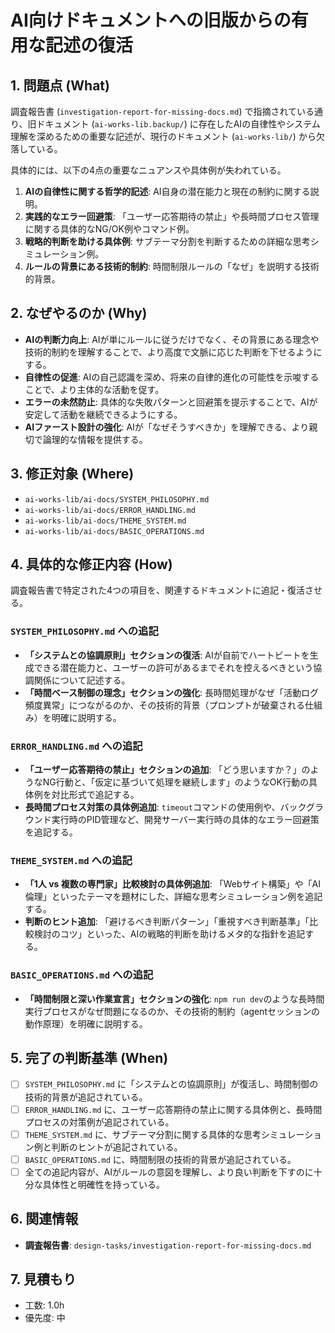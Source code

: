 # AI向けドキュメントへの旧版からの有用な記述の復活

## 1. 問題点 (What)

調査報告書 (`investigation-report-for-missing-docs.md`) で指摘されている通り、旧ドキュメント (`ai-works-lib.backup/`) に存在したAIの自律性やシステム理解を深めるための重要な記述が、現行のドキュメント (`ai-works-lib/`) から欠落している。

具体的には、以下の4点の重要なニュアンスや具体例が失われている。

1.  **AIの自律性に関する哲学的記述**: AI自身の潜在能力と現在の制約に関する説明。
2.  **実践的なエラー回避策**: 「ユーザー応答期待の禁止」や長時間プロセス管理に関する具体的なNG/OK例やコマンド例。
3.  **戦略的判断を助ける具体例**: サブテーマ分割を判断するための詳細な思考シミュレーション例。
4.  **ルールの背景にある技術的制約**: 時間制限ルールの「なぜ」を説明する技術的背景。

## 2. なぜやるのか (Why)

-   **AIの判断力向上**: AIが単にルールに従うだけでなく、その背景にある理念や技術的制約を理解することで、より高度で文脈に応じた判断を下せるようにする。
-   **自律性の促進**: AIの自己認識を深め、将来の自律的進化の可能性を示唆することで、より主体的な活動を促す。
-   **エラーの未然防止**: 具体的な失敗パターンと回避策を提示することで、AIが安定して活動を継続できるようにする。
-   **AIファースト設計の強化**: AIが「なぜそうすべきか」を理解できる、より親切で論理的な情報を提供する。

## 3. 修正対象 (Where)

-   `ai-works-lib/ai-docs/SYSTEM_PHILOSOPHY.md`
-   `ai-works-lib/ai-docs/ERROR_HANDLING.md`
-   `ai-works-lib/ai-docs/THEME_SYSTEM.md`
-   `ai-works-lib/ai-docs/BASIC_OPERATIONS.md`

## 4. 具体的な修正内容 (How)

調査報告書で特定された4つの項目を、関連するドキュメントに追記・復活させる。

### `SYSTEM_PHILOSOPHY.md` への追記

-   **「システムとの協調原則」セクションの復活**: AIが自前でハートビートを生成できる潜在能力と、ユーザーの許可があるまでそれを控えるべきという協調関係について記述する。
-   **「時間ベース制御の理念」セクションの強化**: 長時間処理がなぜ「活動ログ頻度異常」につながるのか、その技術的背景（プロンプトが破棄される仕組み）を明確に説明する。

### `ERROR_HANDLING.md` への追記

-   **「ユーザー応答期待の禁止」セクションの追加**: 「どう思いますか？」のようなNG行動と、「仮定に基づいて処理を継続します」のようなOK行動の具体例を対比形式で追記する。
-   **長時間プロセス対策の具体例追加**: `timeout`コマンドの使用例や、バックグラウンド実行時のPID管理など、開発サーバー実行時の具体的なエラー回避策を追記する。

### `THEME_SYSTEM.md` への追記

-   **「1人 vs 複数の専門家」比較検討の具体例追加**: 「Webサイト構築」や「AI倫理」といったテーマを題材にした、詳細な思考シミュレーション例を追記する。
-   **判断のヒント追加**: 「避けるべき判断パターン」「重視すべき判断基準」「比較検討のコツ」といった、AIの戦略的判断を助けるメタ的な指針を追記する。

### `BASIC_OPERATIONS.md` への追記

-   **「時間制限と深い作業宣言」セクションの強化**: `npm run dev`のような長時間実行プロセスがなぜ問題になるのか、その技術的制約（agentセッションの動作原理）を明確に説明する。

## 5. 完了の判断基準 (When)

-   [ ] `SYSTEM_PHILOSOPHY.md` に「システムとの協調原則」が復活し、時間制御の技術的背景が追記されている。
-   [ ] `ERROR_HANDLING.md` に、ユーザー応答期待の禁止に関する具体例と、長時間プロセスの対策例が追記されている。
-   [ ] `THEME_SYSTEM.md` に、サブテーマ分割に関する具体的な思考シミュレーション例と判断のヒントが追記されている。
-   [ ] `BASIC_OPERATIONS.md` に、時間制限の技術的背景が追記されている。
-   [ ] 全ての追記内容が、AIがルールの意図を理解し、より良い判断を下すのに十分な具体性と明確性を持っている。

## 6. 関連情報

-   **調査報告書**: `design-tasks/investigation-report-for-missing-docs.md`

## 7. 見積もり

-   工数: 1.0h
-   優先度: 中